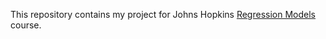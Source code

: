 This repository contains my project for Johns Hopkins [Regression Models](https://www.coursera.org/learn/regression-models) course.

